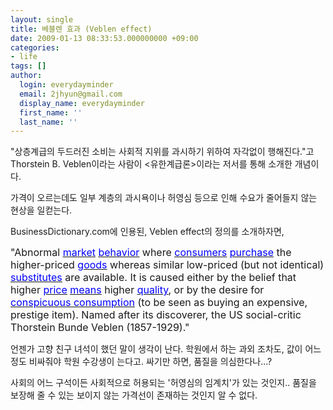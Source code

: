 ```yaml
---
layout: single
title: 베블렌 효과 (Veblen effect)
date: 2009-01-13 08:33:53.000000000 +09:00
categories:
- life
tags: []
author:
  login: everydayminder
  email: 2jhyun@gmail.com
  display_name: everydayminder
  first_name: ''
  last_name: ''
---
```

"상층계급의 두드러진 소비는 사회적 지위를 과시하기 위하여 자각없이 행해진다."고&nbsp; Thorstein B. Veblen이라는 사람이 &lt;유한계급론&gt;이라는 저서를 통해 소개한 개념이다.

가격이 오르는데도 일부 계층의 과시욕이나 허영심 등으로 인해 수요가 줄어들지 않는 현상을 일컫는다. 

BusinessDictionary.com에 인용된, Veblen effect의 정의를 소개하자면,

<span style="font-size:12pt;">"Abnormal </span><a href="http://www.businessdictionary.com/definition/market.html"><u><font color="#0000ff"><span style="font-size:12pt;">market</span></font></u></a><span style="font-size:12pt;"> </span><a href="http://www.businessdictionary.com/definition/behavior.html"><u><font color="#0000ff"><span style="font-size:12pt;">behavior</span></font></u></a><span style="font-size:12pt;"> where </span><a href="http://www.businessdictionary.com/definition/consumer.html"><u><font color="#0000ff"><span style="font-size:12pt;">consumers</span></font></u></a><span style="font-size:12pt;"> </span><a href="http://www.businessdictionary.com/definition/purchase.html"><u><font color="#0000ff"><span style="font-size:12pt;">purchase</span></font></u></a><span style="font-size:12pt;"> the higher-priced </span><a href="http://www.businessdictionary.com/definition/goods.html"><u><font color="#0000ff"><span style="font-size:12pt;">goods</span></font></u></a><span style="font-size:12pt;"> whereas similar low-priced (but not identical) </span><a href="http://www.businessdictionary.com/definition/substitutes.html"><u><font color="#0000ff"><span style="font-size:12pt;">substitutes</span></font></u></a><span style="font-size:12pt;"> are available. It is caused either by the belief that higher </span><a href="http://www.businessdictionary.com/definition/price.html"><u><font color="#0000ff"><span style="font-size:12pt;">price</span></font></u></a><span style="font-size:12pt;"> </span><a href="http://www.businessdictionary.com/definition/mean.html"><u><font color="#0000ff"><span style="font-size:12pt;">means</span></font></u></a><span style="font-size:12pt;"> higher </span><a href="http://www.businessdictionary.com/definition/quality.html"><u><font color="#0000ff"><span style="font-size:12pt;">quality</span></font></u></a><span style="font-size:12pt;">, or by the desire for </span><a href="http://www.businessdictionary.com/definition/conspicuous-consumption.html"><u><font color="#0000ff"><span style="font-size:12pt;">conspicuous consumption</span></font></u></a><span style="font-size:12pt;"> (to be seen as buying an expensive, prestige item). Named after its discoverer, the US social-critic Thorstein Bunde Veblen (1857-1929)."</span>


언젠가 고향 친구 녀석이 했던 말이 생각이 난다.
학원에서 하는 과외 조차도, 값이 어느 정도 비싸줘야 학원 수강생이 는다고.
싸기만 하면, 품질을 의심한다나...?

사회의 어느 구석이든 사회적으로 허용되는 '허영심의 임계치'가 있는 것인지..
품질을 보장해 줄 수 있는 보이지 않는 가격선이 존재하는 것인지 알 수 없다.

